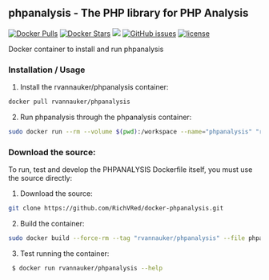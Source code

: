## phpanalysis - The PHP library for PHP Analysis
[![Docker Pulls](https://img.shields.io/docker/pulls/rvannauker/phpanalysis.svg)](https://hub.docker.com/r/rvannauker/phpanalysis/) [![Docker Stars](https://img.shields.io/docker/stars/rvannauker/phpanalysis.svg)](https://hub.docker.com/r/rvannauker/phpanalysis/) [![](https://images.microbadger.com/badges/image/rvannauker/phpanalysis:latest.svg)](https://microbadger.com/images/rvannauker/phpanalysis:latest) [![GitHub issues](https://img.shields.io/github/issues/RichVRed/docker-phpanalysis.svg)](https://github.com/RichVRed/docker-phpanalysis) [![license](https://img.shields.io/github/license/RichVRed/docker-phpanalysis.svg)](https://tldrlegal.com/license/mit-license)

Docker container to install and run phpanalysis

### Installation / Usage
1. Install the rvannauker/phpanalysis container:
```bash
docker pull rvannauker/phpanalysis
```
2. Run phpanalysis through the phpanalysis container:
```bash
sudo docker run --rm --volume $(pwd):/workspace --name="phpanalysis" "rvannauker/phpanalysis" {destination}
```

### Download the source:
To run, test and develop the PHPANALYSIS Dockerfile itself, you must use the source directly:
1. Download the source:
```bash
git clone https://github.com/RichVRed/docker-phpanalysis.git
```
2. Build the container:
```bash
sudo docker build --force-rm --tag "rvannauker/phpanalysis" --file phpanalysis.dockerfile .
```
3. Test running the container:
```bash
 $ docker run rvannauker/phpanalysis --help
```